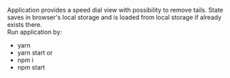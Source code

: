 Application provides a speed dial view with possibility to remove tails.
State saves in browser's local storage and is loaded from local storage if already exists there.
<br>Run application by:
+ yarn
+ yarn start
or
+ npm i
+ npm start
